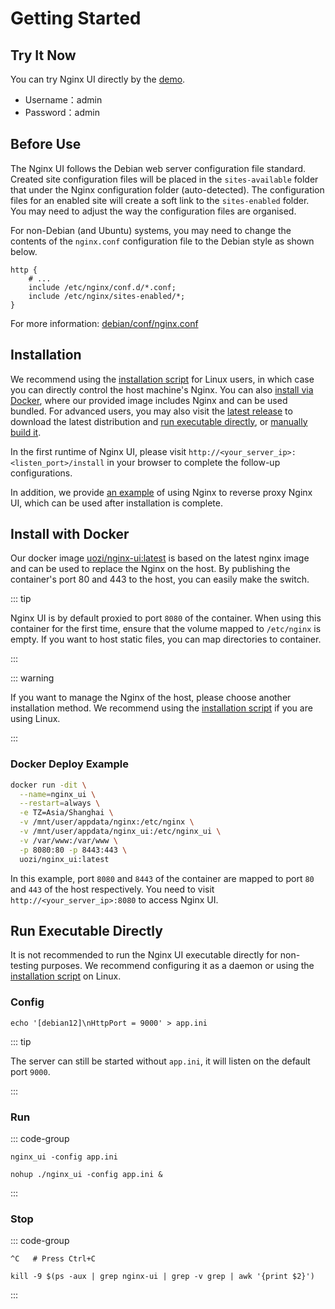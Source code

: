 # Getting Started

## Try It Now

You can try Nginx UI directly by the [demo](https://demo.nginxui.com).

- Username：admin
- Password：admin

## Before Use

The Nginx UI follows the Debian web server configuration file standard. Created site configuration files will be placed
in the `sites-available` folder that under the Nginx configuration folder (auto-detected). The configuration files for
an enabled site will create a soft link to the `sites-enabled` folder. You may need to adjust the way the configuration
files are organised.

For non-Debian (and Ubuntu) systems, you may need to change the contents of the `nginx.conf` configuration file to the
Debian style as shown below.

```nginx
http {
	# ...
	include /etc/nginx/conf.d/*.conf;
	include /etc/nginx/sites-enabled/*;
}
```

For more
information: [debian/conf/nginx.conf](https://salsa.debian.org/nginx-team/nginx/-/blob/master/debian/conf/nginx.conf#L59-L60)

## Installation

We recommend using the [installation script](./install-script-linux) for Linux users, in which case you can directly
control the host machine's Nginx. You can also [install via Docker](#install-with-docker), where our provided image
includes Nginx and can be used bundled. For advanced users, you may also visit the [latest release](https://github.com/0xJacky/nginx-ui/releases/latest)
to download the latest distribution and [run executable directly](#run-executable-directly), or [manually build it](./build).

In the first runtime of Nginx UI, please visit `http://<your_server_ip>:<listen_port>/install`
in your browser to complete the follow-up configurations.

In addition, we provide [an example](./nginx-proxy-example) of using Nginx to reverse proxy Nginx UI,
which can be used after installation is complete.


## Install with Docker

Our docker image [uozi/nginx-ui:latest](https://hub.docker.com/r/uozi/nginx-ui) is based on the latest nginx image and
can be used to replace the Nginx on the host. By publishing the container's port 80 and 443 to the host,
you can easily make the switch.

::: tip

Nginx UI is by default proxied to port `8080` of the container.
When using this container for the first time, ensure that the volume mapped to `/etc/nginx` is empty.
If you want to host static files, you can map directories to container.

:::

::: warning


If you want to manage the Nginx of the host, please choose another installation method.
We recommend using the [installation script](./install-script-linux) if you are using Linux.

:::

### Docker Deploy Example

```bash
docker run -dit \
  --name=nginx_ui \
  --restart=always \
  -e TZ=Asia/Shanghai \
  -v /mnt/user/appdata/nginx:/etc/nginx \
  -v /mnt/user/appdata/nginx_ui:/etc/nginx_ui \
  -v /var/www:/var/www \
  -p 8080:80 -p 8443:443 \
  uozi/nginx_ui:latest
```

In this example, port `8080` and `8443` of the container are mapped to port `80` and `443` of the host respectively.
You need to visit `http://<your_server_ip>:8080` to access Nginx UI.

## Run Executable Directly

It is not recommended to run the Nginx UI executable directly for non-testing purposes.
We recommend configuring it as a daemon or using the [installation script](./install-script-linux) on Linux.

### Config

```shell
echo '[debian12]\nHttpPort = 9000' > app.ini
```

::: tip

The server can still be started without `app.ini`, it will listen on the default port `9000`.

:::

### Run

::: code-group

```shell [In Terminal]
nginx_ui -config app.ini
```

```shell [In Background]
nohup ./nginx_ui -config app.ini &
```

:::


### Stop

::: code-group

```shell [In Terminal]
^C   # Press Ctrl+C
```

```shell [In Background]
kill -9 $(ps -aux | grep nginx-ui | grep -v grep | awk '{print $2}')
```

:::
